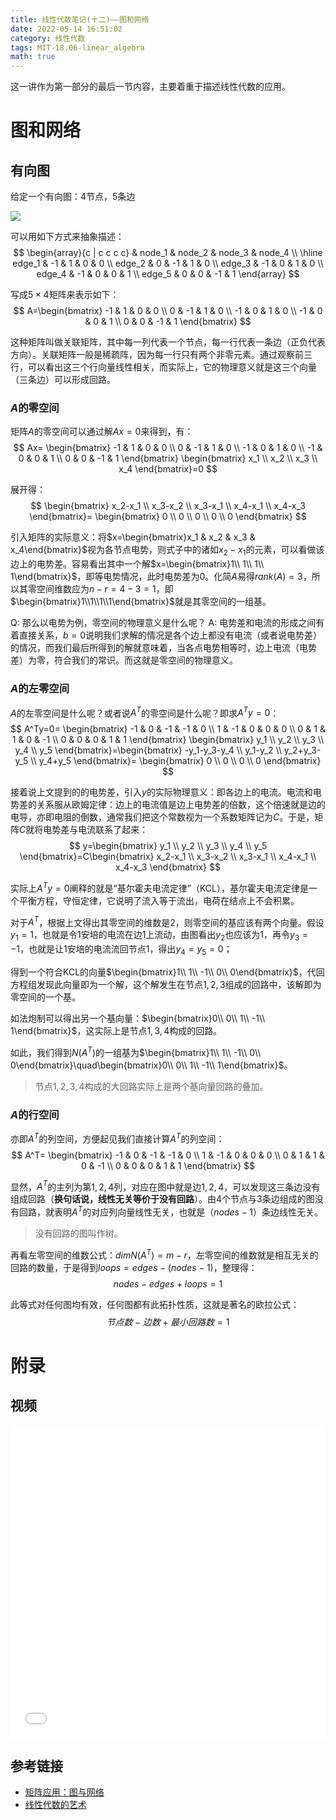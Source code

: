 ```yaml
---
title: 线性代数笔记(十二)——图和网络
date: 2022-05-14 16:51:02
category: 线性代数
tags: MIT-18.06-linear_algebra
math: true
---
```


这一讲作为第一部分的最后一节内容，主要着重于描述线性代数的应用。

<!--more-->

# 图和网络
## 有向图
给定一个有向图：4节点，5条边

![](2022-05-14-16-56-35.png)

可以用如下方式来抽象描述：
$$
\begin{array}{c | c c c c}
& node_1 & node_2 & node_3 & node_4
\\ \hline 
edge_1 & -1     & 1      & 0      & 0
\\ edge_2 & 0      & -1     & 1      & 0
\\ edge_3 & -1     & 0      & 1      & 0
\\ edge_4 & -1     & 0      & 0      & 1
\\ edge_5 & 0      & 0      & -1     & 1
\end{array}
$$

写成$5\times 4$矩阵来表示如下：
$$
A=\begin{bmatrix}
-1 & 1 & 0 & 0 
\\ 0 & -1 & 1 & 0
\\ -1 & 0 & 1 & 0
\\ -1 & 0 & 0 & 1
\\ 0 & 0 & -1 & 1
\end{bmatrix}
$$

这种矩阵叫做关联矩阵，其中每一列代表一个节点，每一行代表一条边（正负代表方向）。关联矩阵一般是稀疏阵，因为每一行只有两个非零元素。通过观察前三行，可以看出这三个行向量线性相关，而实际上，它的物理意义就是这三个向量（三条边）可以形成回路。

### $A$的零空间
矩阵$A$的零空间可以通过解$Ax=0$来得到，有：
$$
Ax=
\begin{bmatrix}
-1 & 1 & 0 & 0 
\\ 0 & -1 & 1 & 0 
\\ -1 & 0 & 1 & 0 
\\ -1 & 0 & 0 & 1 
\\ 0 & 0 & -1 & 1
\end{bmatrix}
\begin{bmatrix}
x_1
\\ x_2
\\ x_3
\\ x_4
\end{bmatrix}=0
$$

展开得：
$$
\begin{bmatrix}
x_2-x_1 
\\ x_3-x_2 
\\ x_3-x_1 
\\ x_4-x_1 
\\ x_4-x_3 
\end{bmatrix}=
\begin{bmatrix}
0
\\ 0
\\ 0
\\ 0
\\ 0 
\end{bmatrix}
$$

引入矩阵的实际意义：将$x=\begin{bmatrix}x_1 & x_2 & x_3 & x_4\end{bmatrix}$视为各节点电势，则式子中的诸如$x_2-x_1$的元素，可以看做该边上的电势差。容易看出其中一个解$x=\begin{bmatrix}1\\ 1\\ 1\\ 1\end{bmatrix}$，即等电势情况，此时电势差为$0$。化简$A$易得$rank(A)=3$，所以其零空间维数应为$n-r=4-3=1$，即$\begin{bmatrix}1\\1\\1\\1\end{bmatrix}$就是其零空间的一组基。

Q: 那么以电势为例，零空间的物理意义是什么呢？
A: 电势差和电流的形成之间有着直接关系，$b=0$说明我们求解的情况是各个边上都没有电流（或者说电势差）的情况，而我们最后所得到的解就意味着，当各点电势相等时，边上电流（电势差）为零，符合我们的常识。而这就是零空间的物理意义。

### $A$的左零空间
$A$的左零空间是什么呢？或者说$A^T$的零空间是什么呢？即求$A^Ty=0$：
$$
A^Ty=0=
\begin{bmatrix}
-1 & 0 & -1 & -1 & 0 
\\ 1 & -1 & 0 & 0 & 0 
\\ 0 & 1 & 1 & 0 & -1 
\\ 0 & 0 & 0 & 1 & 1
\end{bmatrix}
\begin{bmatrix}
y_1
\\ y_2
\\ y_3
\\ y_4
\\ y_5
\end{bmatrix}=\begin{bmatrix}
-y_1-y_3-y_4
\\ y_1-y_2
\\ y_2+y_3-y_5
\\ y_4+y_5
\end{bmatrix}=
\begin{bmatrix}
0
\\ 0
\\ 0
\\ 0
\end{bmatrix}
$$

接着说上文提到的的电势差，引入$y$的实际物理意义：即各边上的电流。电流和电势差的关系服从欧姆定律：边上的电流值是边上电势差的倍数，这个倍速就是边的电导，亦即电阻的倒数，通常我们把这个常数视为一个系数矩阵记为$C$。于是，矩阵$C$就将电势差与电流联系了起来：
$$
y=\begin{bmatrix}
y_1
\\ y_2
\\ y_3
\\ y_4
\\ y_5
\end{bmatrix}=C\begin{bmatrix}
x_2-x_1
\\ x_3-x_2
\\ x_3-x_1
\\ x_4-x_1
\\ x_4-x_3
\end{bmatrix}
$$

实际上$A^Ty=0$阐释的就是“基尔霍夫电流定律”（KCL），基尔霍夫电流定律是一个平衡方程，守恒定律，它说明了流入等于流出，电荷在结点上不会积累。

对于$A^T$，根据上文得出其零空间的维数是$2$，则零空间的基应该有两个向量。假设$y_1=1$，也就是令$1$安培的电流在边$1$上流动，由图看出$y_2$也应该为$1$，再令$y_3=-1$，也就是让$1$安培的电流流回节点$1$，得出$y_4=y_5=0$；

得到一个符合KCL的向量$\begin{bmatrix}1\\ 1\\ -1\\ 0\\ 0\end{bmatrix}$，代回方程组发现此向量即为一个解，这个解发生在节点$1,2,3$组成的回路中，该解即为零空间的一个基。

如法炮制可以得出另一个基向量：$\begin{bmatrix}0\\ 0\\ 1\\ -1\\ 1\end{bmatrix}$，这实际上是节点$1,3,4$构成的回路。

如此，我们得到$N(A^T)$的一组基为$\begin{bmatrix}1\\ 1\\ -1\\ 0\\ 0\end{bmatrix}\quad\begin{bmatrix}0\\ 0\\ 1\\ -1\\ 1\end{bmatrix}$。

> 节点$1,2,3,4$构成的大回路实际上是两个基向量回路的叠加。

### $A$的行空间
亦即$A^T$的列空间，方便起见我们直接计算$A^T$的列空间：
$$
A^T=
\begin{bmatrix}
-1 & 0 & -1 & -1 & 0
\\ 1 & -1 & 0 & 0 & 0
\\ 0 & 1 & 1 & 0 & -1
\\ 0 & 0 & 0 & 1 & 1
\end{bmatrix}
$$

显然，$A^T$的主列为第$1,2,4$列，对应在图中就是边$1,2,4$，可以发现这三条边没有组成回路（**换句话说，线性无关等价于没有回路**）。由$4$个节点与$3$条边组成的图没有回路，就表明$A^T$的对应列向量线性无关，也就是（$nodes-1$）条边线性无关。

> 没有回路的图叫作树。

再看左零空间的维数公式：$dim N(A^T)=m-r$，左零空间的维数就是相互无关的回路的数量，于是得到$loops=edges-(nodes-1)$，整理得：
$$
nodes-edges+loops=1
$$

此等式对任何图均有效，任何图都有此拓扑性质，这就是著名的欧拉公式：
$$
节点数-边数+最小回路数=1
$$

# 附录
## 视频
<iframe src="//player.bilibili.com/player.html?aid=382989698&bvid=BV16Z4y1U7oU&cid=570094064&p=12&autoplay=0" scrolling="no" border="0" width="100%" height="500" frameborder="no" framespacing="0" allowfullscreen="true"> </iframe>

## 参考链接

- [矩阵应用：图与网络](https://github.com/MLNLP-World/MIT-Linear-Algebra-Notes/blob/master/%5B12%5D%20%E7%9F%A9%E9%98%B5%E5%BA%94%E7%94%A8%EF%BC%9A%E5%9B%BE%E4%B8%8E%E7%BD%91%E7%BB%9C/%E7%BA%BF%E6%80%A7%E4%BB%A3%E6%95%B012.pdf)
- [线性代数的艺术](https://github.com/kf-liu/The-Art-of-Linear-Algebra-zh-CN)